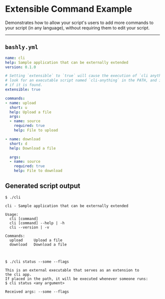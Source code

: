 # Extensible Command Example

Demonstrates how to allow your script's users to add more commands to your script (in any language), without requiring them to edit your script.

-----

## `bashly.yml`

```yaml
name: cli
help: Sample application that can be externally extended
version: 0.1.0

# Setting `extensible` to `true` will cause the execution of `cli anything` to
# look for an executable script named `cli-anything` in the PATH, and invoke it
# if it is found.
extensible: true

commands:
- name: upload
  short: u
  help: Upload a file
  args:
  - name: source
    required: true
    help: File to upload

- name: download
  short: d
  help: Download a file

  args:
  - name: source
    required: true
    help: File to download
```

## Generated script output

```shell
$ ./cli

cli - Sample application that can be externally extended

Usage:
  cli [command]
  cli [command] --help | -h
  cli --version | -v

Commands:
  upload     Upload a file
  download   Download a file



$ ./cli status --some --flags

This is an external executable that serves as an extension to
the cli app.
If placed in the path, it will be executed whenever someone runs:
$ cli status <any argument>

Received args: --some --flags


```



